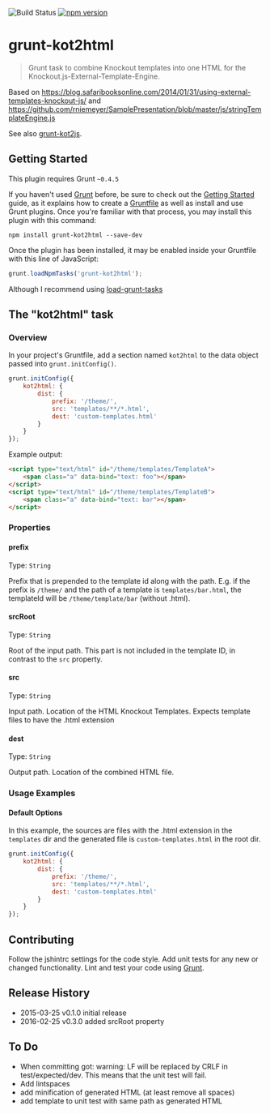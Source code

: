![Build Status](https://travis-ci.org/mdvanes/grunt-kot2html.svg?branch=master) [![npm version](https://badge.fury.io/js/grunt-kot2html.svg)](https://badge.fury.io/js/grunt-kot2html)

# grunt-kot2html

> Grunt task to combine Knockout templates into one HTML for the Knockout.js-External-Template-Engine.

Based on https://blog.safaribooksonline.com/2014/01/31/using-external-templates-knockout-js/ and https://github.com/rniemeyer/SamplePresentation/blob/master/js/stringTemplateEngine.js

See also [grunt-kot2js](https://github.com/mdvanes/grunt-kot2js).

## Getting Started
This plugin requires Grunt `~0.4.5`

If you haven't used [Grunt](http://gruntjs.com/) before, be sure to check out the [Getting Started](http://gruntjs.com/getting-started) guide, as it explains how to create a [Gruntfile](http://gruntjs.com/sample-gruntfile) as well as install and use Grunt plugins. Once you're familiar with that process, you may install this plugin with this command:

```shell
npm install grunt-kot2html --save-dev
```

Once the plugin has been installed, it may be enabled inside your Gruntfile with this line of JavaScript:

```js
grunt.loadNpmTasks('grunt-kot2html');
```

Although I recommend using [load-grunt-tasks](https://www.npmjs.com/package/load-grunt-tasks)

## The "kot2html" task

### Overview
In your project's Gruntfile, add a section named `kot2html` to the data object passed into `grunt.initConfig()`.

```js
grunt.initConfig({
    kot2html: {
        dist: {
            prefix: '/theme/',
            src: 'templates/**/*.html',
            dest: 'custom-templates.html'
        }
    }
});
```

Example output:

```html
<script type="text/html" id="/theme/templates/TemplateA">
    <span class="a" data-bind="text: foo"></span>
</script>
<script type="text/html" id="/theme/templates/TemplateB">
    <span class="a" data-bind="text: bar"></span>
</script>
```

### Properties

#### prefix
Type: `String`

Prefix that is prepended to the template id along with the path. E.g. if the prefix is `/theme/` and the path of a template is `templates/bar.html`, the templateId will be `/theme/template/bar` (without .html).

#### srcRoot
Type: `String`

Root of the input path. This part is not included in the template ID, in contrast to the `src` property.

#### src
Type: `String`

Input path. Location of the HTML Knockout Templates. Expects template files to have the .html extension

#### dest
Type: `String`

Output path. Location of the combined HTML file.

### Usage Examples

#### Default Options
In this example, the sources are files with the .html extension in the `templates` dir and the generated file is `custom-templates.html` in the root dir.

```js
grunt.initConfig({
    kot2html: {
        dist: {
            prefix: '/theme/',
            src: 'templates/**/*.html',
            dest: 'custom-templates.html'
        }
    }
});
```

## Contributing
Follow the jshintrc settings for the code style. Add unit tests for any new or changed functionality. Lint and test your code using [Grunt](http://gruntjs.com/).

## Release History

* 2015-03-25    v0.1.0     initial release
* 2016-02-25    v0.3.0     added srcRoot property

## To Do

* When committing got: warning: LF will be replaced by CRLF in test/expected/dev. This means that the unit test will fail.
* Add lintspaces
* add minification of generated HTML (at least remove all spaces)
* add template to unit test with same path as generated HTML
